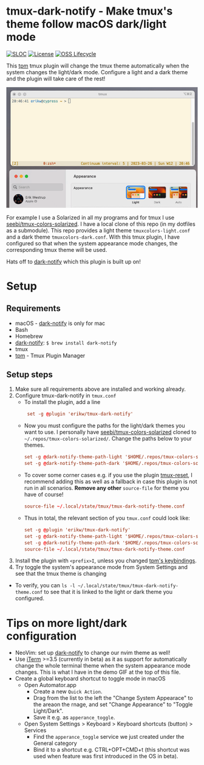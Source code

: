# tmux-dark-notify - Make tmux's theme follow macOS dark/light mode 
[![SLOC](https://img.shields.io/tokei/lines/github/erikw/tmux-dark-notify?logo=codefactor&logoColor=lightgrey)](#)
[![License](https://img.shields.io/github/license/erikw/tmux-dark-notify?color=informational)](LICENSE.txt)
[![OSS Lifecycle](https://img.shields.io/osslifecycle/erikw/tmux-dark-notify)](https://github.com/Netflix/osstracker)

This [tpm](https://github.com/tmux-plugins/tpm) tmux plugin will change the tmux theme automatically when the system changes the light/dark mode. Configure a light and a dark theme and the plugin will take care of the rest!

![Demo of changing system theme](demo.gif)


For example I use a Solarized in all my programs and for tmux I use [seebi/tmux-colors-solarized](https://github.com/seebi/tmux-colors-solarized). I have a local clone of this repo (in my dotfiles as a submodule). This repo provides a light theme `tmuxcolors-light.conf` and a dark theme `tmuxcolors-dark.conf`. With this tmux plugin, I have configured so that when the system appearance mode changes, the corresponding tmux theme will be used.

Hats off to [dark-notify](https://github.com/cormacrelf/dark-notify) which this plugin is built up on!

# Setup
## Requirements
* macOS - [dark-notify](https://github.com/cormacrelf/dark-notify) is only for mac
* Bash
* Homebrew
* [dark-notify](https://github.com/cormacrelf/dark-notify): `$ brew install dark-notify`
* tmux
* [tpm](https://github.com/tmux-plugins/tpm) - Tmux Plugin Manager

## Setup steps
1. Make sure all requirements above are installed and working already.
2. Configure tmux-dark-notify in `tmux.conf`
   * To install the plugin, add a line 
     ```conf
      set -g @plugin 'erikw/tmux-dark-notify'
     ```
   * Now you must configure the paths for the light/dark themes you want to use. I personally have [seebi/tmux-colors-solarized](https://github.com/seebi/tmux-colors-solarized) cloned to `~/.repos/tmux-colors-solarized/`. Change the paths below to your themes.
     ```conf
     set -g @dark-notify-theme-path-light '$HOME/.repos/tmux-colors-solarized/tmuxcolors-light.conf'
     set -g @dark-notify-theme-path-dark '$HOME/.repos/tmux-colors-solarized/tmuxcolors-dark.conf'
     ```
   * To cover some corner cases e.g. if you use the plugin [tmux-reset](https://github.com/hallazzang/tmux-reset), I recommend adding this as well as a fallback in case this plugin is not run in all scenarios. **Remove any other** `source-file` for theme you have of course!
     ```conf
     source-file ~/.local/state/tmux/tmux-dark-notify-theme.conf
     ```
   * Thus in total, the relevant section of you `tmux.conf` could look like:
     ```conf
     set -g @plugin 'erikw/tmux-dark-notify'
     set -g @dark-notify-theme-path-light '$HOME/.repos/tmux-colors-solarized/tmuxcolors-light.conf'
     set -g @dark-notify-theme-path-dark '$HOME/.repos/tmux-colors-solarized/tmuxcolors-dark.conf'
     source-file ~/.local/state/tmux/tmux-dark-notify-theme.conf
     ```
3. Install the plugin with `<prefix>I`, unless you changed [tpm's keybindings](https://github.com/tmux-plugins/tpm#key-bindings).
4. Try toggle the system's appearance mode from System Settings and see that the tmux theme is changing
  * To verify, you can `ls -l ~/.local/state/tmux/tmux-dark-notify-theme.conf` to see that it is linked to the light or dark theme you configured.



# Tips on more light/dark configuration
* NeoVim: set up [dark-notify](https://github.com/cormacrelf/dark-notify) to change our nvim theme as well!
* Use [iTerm](https://iterm2.com/downloads.html) >=3.5 (currently in beta) as it as support for automatically change the whole terminal theme when the system appearance mode changes. This is what I have in the demo GIF at the top of this file.
* Create a global keyboard shortcut to toggle mode in macOS
  * Open Automator.app
    * Create a new `Quick Action`.
    * Drag from the list to the left the  "Change System Appearace" to the areaon the rnage, and set "Change Appearance" to "Toggle Light/Dark".
    * Save it e.g. as `apperance_toggle`.
  * Open System Settings > Keyboard > Keyboard shortcuts (button) > Services
    * Find the `apperance_toggle` service we just created under the General category
    * Bind it to a shortcut e.g.  CTRL+OPT+CMD+t (this shortcut was used when feature was first introduced in the OS in beta).
